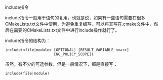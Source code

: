 include指令

include指令一般用于语句的复用，也就是说，如果有一些语句需要在很多CMakeLists.txt文件中使用，为避免重复编写，可以将其写在.cmake文件中，然后在需要的CMakeLists.txt文件中进行include操作就行了。

include指令的结构为：

```
include(<file|module> [OPTIONAL] [RESULT_VARIABLE <var>]
                      [NO_POLICY_SCOPE])
```

虽然，有不少的可选参数，但是一般情况下，都是直接写：

```
include(file|module)
```


